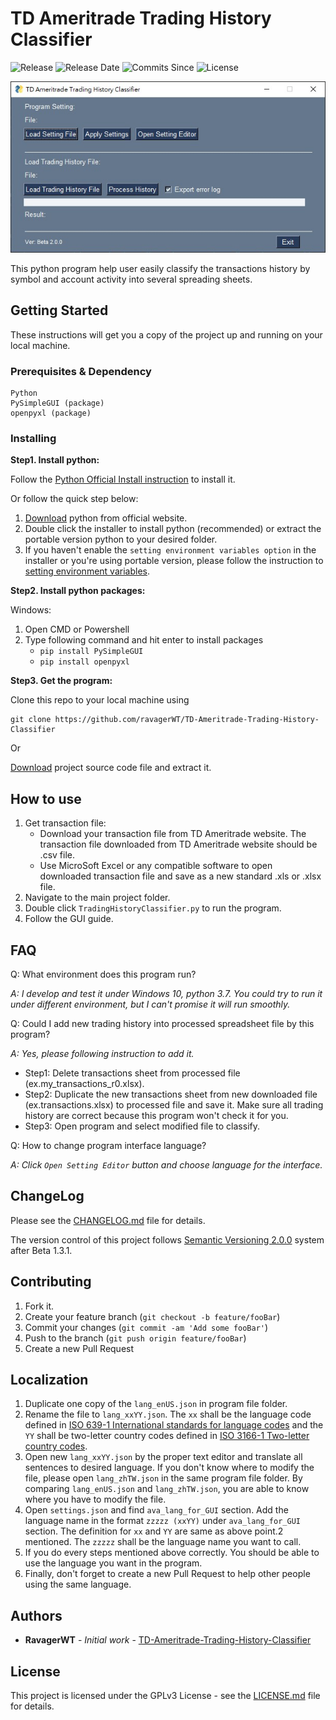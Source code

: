 # TD Ameritrade Trading History Classifier
![Release](https://img.shields.io/github/v/release/ravagerWT/TD-Ameritrade-Trading-History-Classifier)
![Release Date](https://img.shields.io/github/release-date/ravagerWT/TD-Ameritrade-Trading-History-Classifier)
![Commits Since](https://img.shields.io/github/commits-since/ravagerWT/TD-Ameritrade-Trading-History-Classifier/latest/develop)
![License](https://img.shields.io/github/license/ravagerWT/TD-Ameritrade-Trading-History-Classifier)

![](screenshot/Main%20GUI%20Beta2.0.0.jpg?raw=true)

This python program help user easily classify the transactions history by symbol and account activity into several spreading sheets.

## Getting Started

These instructions will get you a copy of the project up and running on your local machine.

### Prerequisites & Dependency

```
Python
PySimpleGUI (package)
openpyxl (package)
```

### Installing

**Step1. Install python:**

Follow the [Python Official Install instruction](https://docs.python.org/3/using/windows.html) to install it.

Or follow the quick step below:
1. [Download](https://www.python.org/downloads/) python from official website.
2. Double click the installer to install python (recommended) or extract the portable version python to your desired folder.
3. If you haven't enable the `setting environment variables option` in the installer or you're using portable version, please follow the instruction to [setting environment variables](https://docs.python.org/3/using/windows.html#configuring-python).


**Step2. Install python packages:**

Windows:

1. Open CMD or Powershell
2. Type following command and hit enter to install packages
   - `pip install PySimpleGUI`
   - `pip install openpyxl` 

**Step3. Get the program:**

Clone this repo to your local machine using
```git
git clone https://github.com/ravagerWT/TD-Ameritrade-Trading-History-Classifier
```
Or

[Download](https://github.com/ravagerWT/TD-Ameritrade-Trading-History-Classifier/releases/latest) project source code file and extract it.

## How to use

1. Get transaction file:
   - Download your transaction file from TD Ameritrade website.  The transaction file downloaded from TD Ameritrade website should be .csv file.
   - Use MicroSoft Excel or any compatible software to open downloaded transaction file and save as a new standard .xls or .xlsx file.
2. Navigate to the main project folder.
3. Double click `TradingHistoryClassifier.py` to run the program.
4. Follow the GUI guide.

## FAQ

Q: What environment does this program run?

*A: I develop and test it under Windows 10, python 3.7.  You could try to run it under different environment, but I can't promise it will run smoothly.*

Q: Could I add new trading history into processed spreadsheet file by this program?

*A: Yes, please following instruction to add it.*
- Step1: Delete transactions sheet from processed file (ex.my_transactions_r0.xlsx).
- Step2: Duplicate the new transactions sheet from new downloaded file (ex.transactions.xlsx) to processed file and save it.  Make sure all trading history are correct because this program won't check it for you.
- Step3: Open program and select modified file to classify.

Q: How to change program interface language?

*A: Click `Open Setting Editor` button and choose language for the interface.*

## ChangeLog

Please see the [CHANGELOG.md](https://github.com/ravagerWT/TD-Ameritrade-Trading-History-Classifier/blob/develop/CHANGELOG.md) file for details.

The version control of this project follows [Semantic Versioning 2.0.0](https://semver.org/) system after Beta 1.3.1.

## Contributing

1. Fork it.
2. Create your feature branch (`git checkout -b feature/fooBar`)
3. Commit your changes (`git commit -am 'Add some fooBar'`)
4. Push to the branch (`git push origin feature/fooBar`)
5. Create a new Pull Request

## Localization
1. Duplicate one copy of the `lang_enUS.json` in program file folder.
2. Rename the file to `lang_xxYY.json`.  The `xx` shall be the language code defined in [ISO 639-1 International standards for language codes](https://en.wikipedia.org/wiki/List_of_ISO_639-1_codes) and the `YY` shall be two-letter country codes defined in [ISO 3166-1 Two-letter country codes](https://en.wikipedia.org/wiki/ISO_3166-1_alpha-2).
3. Open new `lang_xxYY.json` by the proper text editor and translate all sentences to desired language.  If you don't know where to modify the file, please open `lang_zhTW.json` in the same program file folder.  By comparing `lang_enUS.json` and `lang_zhTW.json`, you are able to know where you have to modify the file. 
4. Open `settings.json` and find `ava_lang_for_GUI` section.  Add the language name in the format `zzzzz (xxYY)` under `ava_lang_for_GUI` section.  The definition for `xx` and `YY` are same as above point.2 mentioned.  The `zzzzz` shall be the language name you want to call.
5. If you do every steps mentioned above correctly.  You should be able to use the language you want in the program.
6. Finally, don't forget to create a new Pull Request to help other people using the same language.

## Authors

* **RavagerWT** - *Initial work* - [TD-Ameritrade-Trading-History-Classifier](https://github.com/ravagerWT/TD-Ameritrade-Trading-History-Classifier)

## License

This project is licensed under the GPLv3 License - see the [LICENSE.md](https://github.com/ravagerWT/TD-Ameritrade-Trading-History-Classifier/blob/master/LICENSE.md) file for details.
